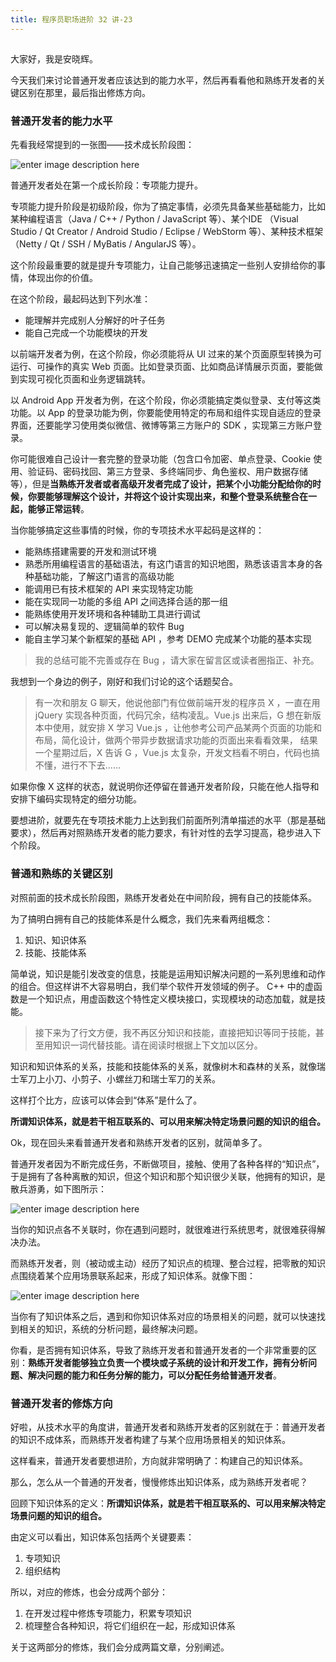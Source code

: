 ```yaml
---
title: 程序员职场进阶 32 讲-23
---
```

<article id="topicContainer" class="column_content"><h2 class="topic_title"></h2><div><p>大家好，我是安晓辉。</p>
<p>今天我们来讨论普通开发者应该达到的能力水平，然后再看看他和熟练开发者的关键区别在那里，最后指出修炼方向。</p>
<h3 id="">普通开发者的能力水平</h3>
<p>先看我经常提到的一张图——技术成长阶段图：</p>
<p><img src="http://images.gitbook.cn/230f2660-c0f7-11e7-9e66-417d86de5c56" alt="enter image description here" /></p>
<p>普通开发者处在第一个成长阶段：专项能力提升。</p>
<p>专项能力提升阶段是初级阶段，你为了搞定事情，必须先具备某些基础能力，比如某种编程语言（Java / C++ / Python / JavaScript 等）、某个IDE （Visual Studio / Qt Creator / Android Studio / Eclipse / WebStorm 等）、某种技术框架（Netty / Qt / SSH / MyBatis / AngularJS 等）。</p>
<p>这个阶段最重要的就是提升专项能力，让自己能够迅速搞定一些别人安排给你的事情，体现出你的价值。</p>
<p>在这个阶段，最起码达到下列水准：</p>
<ul>
<li>能理解并完成别人分解好的叶子任务</li>
<li>能自己完成一个功能模块的开发</li>
</ul>
<p>以前端开发者为例，在这个阶段，你必须能将从 UI 过来的某个页面原型转换为可运行、可操作的真实 Web 页面。比如登录页面、比如商品详情展示页面，要能做到实现可视化页面和业务逻辑跳转。</p>
<p>以 Android App 开发者为例，在这个阶段，你必须能搞定类似登录、支付等这类功能。以 App 的登录功能为例，你要能使用特定的布局和组件实现自适应的登录界面，还要能学习使用类似微信、微博等第三方账户的 SDK ，实现第三方账户登录。</p>
<p>你可能很难自己设计一套完整的登录功能（包含口令加密、单点登录、Cookie 使用、验证码、密码找回、第三方登录、多终端同步、角色鉴权、用户数据存储等），但是<strong>当熟练开发者或者高级开发者完成了设计，把某个小功能分配给你的时候，你要能够理解这个设计，并将这个设计实现出来，和整个登录系统整合在一起，能够正常运转</strong>。</p>
<p>当你能够搞定这些事情的时候，你的专项技术水平起码是这样的：</p>
<ul>
<li>能熟练搭建需要的开发和测试环境</li>
<li>熟悉所用编程语言的基础语法，有这门语言的知识地图，熟悉该语言本身的各种基础功能，了解这门语言的高级功能</li>
<li>能调用已有技术框架的 API 来实现特定功能</li>
<li>能在实现同一功能的多组 API 之间选择合适的那一组</li>
<li>能熟练使用开发环境和各种辅助工具进行调试</li>
<li>可以解决易复现的、逻辑简单的软件 Bug </li>
<li>能自主学习某个新框架的基础 API ，参考 DEMO 完成某个功能的基本实现</li>
</ul>
<blockquote>
  <p>我的总结可能不完善或存在 Bug ，请大家在留言区或读者圈指正、补充。</p>
</blockquote>
<p>我想到一个身边的例子，刚好和我们讨论的这个话题契合。</p>
<blockquote>
  <p>有一次和朋友 G 聊天，他说他部门有位做前端开发的程序员 X ，一直在用 jQuery 实现各种页面，代码冗余，结构凌乱。Vue.js 出来后，G 想在新版本中使用，就安排 X 学习 Vue.js ，让他参考公司产品某两个页面的功能和布局，简化设计，做两个带异步数据请求功能的页面出来看看效果， 结果一个星期过后，X 告诉 G ，Vue.js 太复杂，开发文档看不明白，代码也搞不懂，进行不下去……</p>
</blockquote>
<p>如果你像 X 这样的状态，就说明你还停留在普通开发者阶段，只能在他人指导和安排下编码实现特定的细分功能。</p>
<p>要想进阶，就要先在专项技术能力上达到我们前面所列清单描述的水平（那是基础要求），然后再对照熟练开发者的能力要求，有针对性的去学习提高，稳步进入下个阶段。</p>
<h3 id="-1">普通和熟练的关键区别</h3>
<p>对照前面的技术成长阶段图，熟练开发者处在中间阶段，拥有自己的技能体系。</p>
<p>为了搞明白拥有自己的技能体系是什么概念，我们先来看两组概念：</p>
<ol>
<li>知识、知识体系</li>
<li>技能、技能体系</li>
</ol>
<p>简单说，知识是能引发改变的信息，技能是运用知识解决问题的一系列思维和动作的组合。但这样讲不大容易明白，我们举个软件开发领域的例子。 C++ 中的虚函数是一个知识点，用虚函数这个特性定义模块接口，实现模块的动态加载，就是技能。</p>
<blockquote>
  <p>接下来为了行文方便，我不再区分知识和技能，直接把知识等同于技能，甚至用知识一词代替技能。请在阅读时根据上下文加以区分。</p>
</blockquote>
<p>知识和知识体系的关系，技能和技能体系的关系，就像树木和森林的关系，就像瑞士军刀上小刀、小剪子、小螺丝刀和瑞士军刀的关系。</p>
<p>这样打个比方，应该可以体会到“体系”是什么了。</p>
<p><strong>所谓知识体系，就是若干相互联系的、可以用来解决特定场景问题的知识的组合。</strong></p>
<p>Ok，现在回头来看普通开发者和熟练开发者的区别，就简单多了。</p>
<p>普通开发者因为不断完成任务，不断做项目，接触、使用了各种各样的“知识点”，于是拥有了各种离散的知识，但这个知识和那个知识很少关联，他拥有的知识，是散兵游勇，如下图所示：</p>
<p><img src="http://images.gitbook.cn/61b29c80-c0f7-11e7-b5ea-19f6b0fce941" alt="enter image description here" /></p>
<p>当你的知识点各不关联时，你在遇到问题时，就很难进行系统思考，就很难获得解决办法。</p>
<p>而熟练开发者，则（被动或主动）经历了知识点的梳理、整合过程，把零散的知识点围绕着某个应用场景联系起来，形成了知识体系。就像下图：</p>
<p><img src="http://images.gitbook.cn/83897bd0-c0f7-11e7-b5ea-19f6b0fce941" alt="enter image description here" /></p>
<p>当你有了知识体系之后，遇到和你知识体系对应的场景相关的问题，就可以快速找到相关的知识，系统的分析问题，最终解决问题。</p>
<p>你看，是否拥有知识体系，导致了熟练开发者和普通开发者的一个非常重要的区别：<strong>熟练开发者能够独立负责一个模块或子系统的设计和开发工作，拥有分析问题、解决问题的能力和任务分解的能力，可以分配任务给普通开发者</strong>。</p>
<h3 id="-2">普通开发者的修炼方向</h3>
<p>好啦，从技术水平的角度讲，普通开发者和熟练开发者的区别就在于：普通开发者的知识不成体系，而熟练开发者构建了与某个应用场景相关的知识体系。</p>
<p>这样看来，普通开发者要想进阶，方向就非常明确了：构建自己的知识体系。</p>
<p>那么，怎么从一个普通的开发者，慢慢修炼出知识体系，成为熟练开发者呢？</p>
<p>回顾下知识体系的定义：<strong>所谓知识体系，就是若干相互联系的、可以用来解决特定场景问题的知识的组合。</strong></p>
<p>由定义可以看出，知识体系包括两个关键要素：</p>
<ol>
<li>专项知识</li>
<li>组织结构</li>
</ol>
<p>所以，对应的修炼，也会分成两个部分：</p>
<ol>
<li>在开发过程中修炼专项能力，积累专项知识</li>
<li>梳理整合各种知识，将它们组织在一起，形成知识体系</li>
</ol>
<p>关于这两部分的修炼，我们会分成两篇文章，分别阐述。</p></div></article>